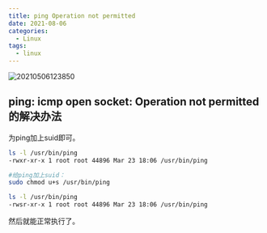 ```yaml
---
title: ping Operation not permitted
date: 2021-08-06
categories:
  - Linux
tags:
  - linux
---
```



![20210506123850](https://gitee.com/snowyan/image/raw/master/md/20210506123850.png)

<!-- more -->

## ping: icmp open socket: Operation not permitted 的解决办法

为ping加上suid即可。

```bash
ls -l /usr/bin/ping
-rwxr-xr-x 1 root root 44896 Mar 23 18:06 /usr/bin/ping

#给ping加上suid：
sudo chmod u+s /usr/bin/ping

ls -l /usr/bin/ping
-rwsr-xr-x 1 root root 44896 Mar 23 18:06 /usr/bin/ping
```

然后就能正常执行了。



